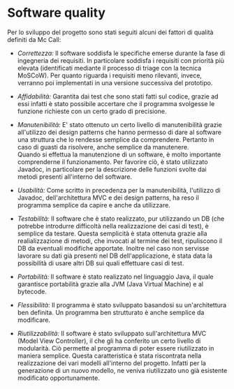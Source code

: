 # Software quality

Per lo sviluppo del progetto sono stati seguiti alcuni dei fattori di qualità definiti da Mc Call:

- _Correttezza:_ Il software soddisfa le specifiche emerse durante la fase di ingegneria dei requisiti.
  In particolare soddisfa i requisiti con priorità più elevata (identificati mediante il processo di triage con la tecnica MoSCoW).
  Per quanto riguarda i requisiti meno rilevanti, invece, verranno poi implementati in una versione successiva del prototipo.
  
- _Affidabilità:_ Garantita dai test che sono stati fatti sul codice, grazie ad essi infatti è stato possibile accertare che il programma svolgesse le funzione richieste 
  con un certo grado di precisione.

- _Manutenibilità:_ E' stato ottenuto un certo livello di manutenibilità grazie all'utilizzo dei design patterns che hanno permesso di dare al software una struttura
  che lo rendesse semplice da comprendere.
  Pertanto in caso di guasti da risolvere, anche semplice da manutenere.  
  Quando si effettua la manutenzione di un software, è molto importante comprenderne il funzionamento.
  Per favorire ciò, è stato utilizzato Javadoc, in particolare per la descrizione delle funzioni svolte dai metodi presenti all'interno del software.
  
- _Usabilità:_ Come scritto in precedenza per la manutenibilità, l'utilizzo di Javadoc, dell'architettura MVC e dei design patterns, ha reso il programma semplice da capire
  e anche da utilizzare.

- _Testabilità:_ Il software che è stato realizzato, pur utilizzando un DB (che potrebbe introdurre difficoltà nella realizzazione dei casi di test), è semplice da testare.
 Questa semplicità è stata ottenuta grazie alla realializzazione di metodi, che invocati al termine dei test, ripuliscono il DB da eventuali modifiche apportate.
 Inoltre nel caso non servisse lavorare su dati già presenti nel DB dell'applicazione, è stata data la possibilità di usare altri DB sui quali effettuare casi di test.

- _Portabilità:_ Il software è stato realizzato nel linguaggio Java, il quale garantisce portabilità grazie alla JVM (Java Virtual Machine) e al bytecode.

- _Flessibilità:_ Il programma è stato sviluppato basandosi su un'architettura ben definita. Un programma ben strutturato è anche semplice da modificare.

 - _Riutilizzabilità:_ Il software è stato sviluppato sull'architettura MVC (Model View Controller), il che gli ha conferito un certo livello di modularità.
  Ciò permette al programma di poter essere riutilizzato in maniera semplice.
  Questa caratteristica è stata riscontrata nella realizzazione dei vari modelli all'interno del progetto. Infatti per la generazione di un nuovo modello,
  ne veniva riutilizzato uno già esistente modificato opportunamente. 
  
